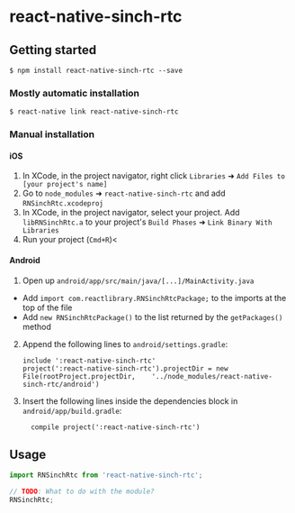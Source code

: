 
# react-native-sinch-rtc

## Getting started

`$ npm install react-native-sinch-rtc --save`

### Mostly automatic installation

`$ react-native link react-native-sinch-rtc`

### Manual installation


#### iOS

1. In XCode, in the project navigator, right click `Libraries` ➜ `Add Files to [your project's name]`
2. Go to `node_modules` ➜ `react-native-sinch-rtc` and add `RNSinchRtc.xcodeproj`
3. In XCode, in the project navigator, select your project. Add `libRNSinchRtc.a` to your project's `Build Phases` ➜ `Link Binary With Libraries`
4. Run your project (`Cmd+R`)<

#### Android

1. Open up `android/app/src/main/java/[...]/MainActivity.java`
  - Add `import com.reactlibrary.RNSinchRtcPackage;` to the imports at the top of the file
  - Add `new RNSinchRtcPackage()` to the list returned by the `getPackages()` method
2. Append the following lines to `android/settings.gradle`:
  	```
  	include ':react-native-sinch-rtc'
  	project(':react-native-sinch-rtc').projectDir = new File(rootProject.projectDir, 	'../node_modules/react-native-sinch-rtc/android')
  	```
3. Insert the following lines inside the dependencies block in `android/app/build.gradle`:
  	```
      compile project(':react-native-sinch-rtc')
  	```


## Usage
```javascript
import RNSinchRtc from 'react-native-sinch-rtc';

// TODO: What to do with the module?
RNSinchRtc;
```
  